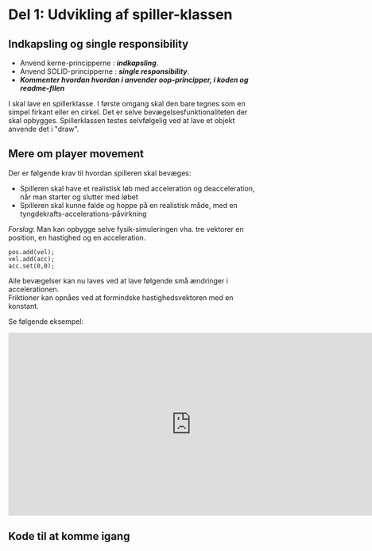 # Del 1: Udvikling af spiller-klassen
## Indkapsling og single responsibility

- Anvend kerne-principperne : ***indkapsling***.   
- Anvend SOLID-principperne : ***single responsibility***.
- ***Kommenter hvordan hvordan i anvender oop-principper, i koden og readme-filen***

I skal lave en spillerklasse. I første omgang skal den bare tegnes som en simpel firkant eller en cirkel.
Det er selve bevægelsesfunktionaliteten der skal opbygges.
Spillerklassen testes selvfølgelig ved at lave et objekt anvende det i "draw".

## Mere om player movement
Der er følgende krav til hvordan spilleren skal bevæges:
- Spilleren skal have et realistisk løb med acceleration og deacceleration, når man starter og slutter med løbet
- Spilleren skal kunne falde og hoppe på en realistisk måde, med en tyngdekrafts-accelerations-påvirkning

*Forslag*: Man kan opbygge selve fysik-simuleringen vha. tre vektorer en position, en hastighed og en acceleration.
```
pos.add(vel);
vel.add(acc);
acc.set(0,0);
```
Alle bevægelser kan nu laves ved at lave følgende små ændringer i accelerationen.   
Friktioner kan opnåes ved at formindske hastighedsvektoren med en konstant.   

Se følgende eksempel:   

<iframe width="736" height="369" src="https://www.youtube.com/embed/9f2iHI3YEKY" title="PlayerMechanics 2023 02 07 12 28 22" frameborder="0" allow="accelerometer; autoplay; clipboard-write; encrypted-media; gyroscope; picture-in-picture; web-share" allowfullscreen></iframe>

## Kode til at komme igang

